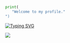 ```python
print(
   "Welcome to my profile."
")
```

<a href="https://git.io/typing-svg"><img src="https://readme-typing-svg.demolab.com?font=Fira+Code&pause=1000&color=288D3A&background=FF9C1900&width=435&lines=I'm alone. Enter my world." alt="Typing SVG" /></a>

<a href="https://hits.seeyoufarm.com"><img src="https://hits.seeyoufarm.com/api/count/incr/badge.svg?url=https%3A%2F%2Fgithub.com/AlphaBei254/AlphaBei254"/></a>
